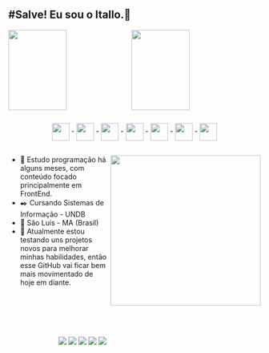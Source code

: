 ## #Salve! Eu sou o Itallo.🌱

<!-- GitHub Stats -->
<div style">
  <img height="160em" width="48%" src="https://github-readme-stats.vercel.app/api?username=ItalloEduardo&count_private=true&show_icons=true&theme=github_dark" />
  <img height="160em" width="48%" src="https://github-readme-stats.vercel.app/api/top-langs/?username=ItalloEduardo&theme=github_dark&layout=compact" />
</div>

###

<!-- Linguagens Mais Usadas -->
<div style="display: inline_block" align="center">
  <img align="center" width="35px" src="https://cdn.jsdelivr.net/gh/devicons/devicon/icons/html5/html5-original.svg" /> -
  <img align="center" width="35px" src="https://cdn.jsdelivr.net/gh/devicons/devicon/icons/css3/css3-original.svg" /> -
  <img align="center" width="35px" src="https://cdn.jsdelivr.net/gh/devicons/devicon/icons/javascript/javascript-original.svg" /> -
  <img align="center" width="35px" src="https://cdn.jsdelivr.net/gh/devicons/devicon/icons/python/python-original.svg" /> -
  <img align="center" width="35px" src="https://cdn.jsdelivr.net/gh/devicons/devicon/icons/php/php-plain.svg" /> -
  <img align="center" width="35px" src="https://cdn.jsdelivr.net/gh/devicons/devicon/icons/mysql/mysql-original.svg" /> -
  <img align="center" width="35px" src="https://cdn.jsdelivr.net/gh/devicons/devicon/icons/vscode/vscode-original.svg" />
</div>

##

<!-- Sobre mim -->
<img width="300px" align="right" src="https://cdn.discordapp.com/attachments/910354379729674313/952737631307956254/Simpson-GIF.gif"></img>
<div>
  
  - 📑 Estudo programação há alguns meses, com conteúdo focado principalmente em FrontEnd.
  - ✒️ Cursando Sistemas de Informação - UNDB 
  - 📌 São Luís - MA (Brasil)
  - 🎈 Atualmente estou testando uns projetos novos para melhorar minhas habilidades, então esse GitHub vai ficar bem mais movimentado de hoje em diante. 

</div>

##

<!-- Contatos -->
<div style="margin: 100px">
  <a href="mailto:edu123ww@gmail.com"><img src="https://img.shields.io/badge/Gmail-D14836?style=for-the-badge&logo=gmail&logoColor=white" target="_blank"></img></a>
  <a href="https://www.instagram.com/ito.eduspd/"><img src="https://img.shields.io/badge/Instagram-E4405F?style=for-the-badge&logo=instagram&logoColor=white" target="_blank"></img></a>
  <a href="https://twitter.com/Ittallus"><img src="https://img.shields.io/badge/Twitter-1DA1F2?style=for-the-badge&logo=twitter&logoColor=white" target="_blank"></img></a>
  <a href="https://www.facebook.com/itallo.eduardo.756/"><img src="https://img.shields.io/badge/Facebook-1877F2?style=for-the-badge&logo=facebook&logoColor=white" target="_blank"></img></a>
  <a href="https://www.linkedin.com/in/itallo-eduardo-b7a812229/"><img src="https://img.shields.io/badge/LinkedIn-0077B5?style=for-the-badge&logo=linkedin&logoColor=white" target="_blank"></img></a>
</div>
